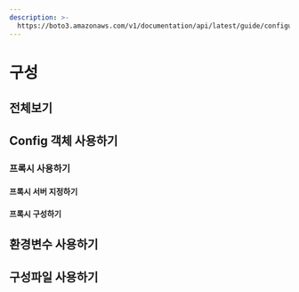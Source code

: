 ```yaml
---
description: >-
  https://boto3.amazonaws.com/v1/documentation/api/latest/guide/configuration.html
---
```


# 구성

## 전체보기

## Config 객체 사용하기

### 프록시 사용하기

#### 프록시 서버 지정하기

#### 프록시 구성하기

## 환경변수 사용하기

## 구성파일 사용하기


